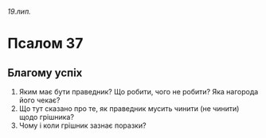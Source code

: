 
_19.лип._

# Псалом 37

## Благому успіх
1. Яким має бути праведник? Що робити, чого не робити? Яка нагорода його чекає?
2. Що тут сказано про те, як праведник мусить чинити (не чинити) щодо грішника?
3. Чому і коли грішник зазнає поразки?
